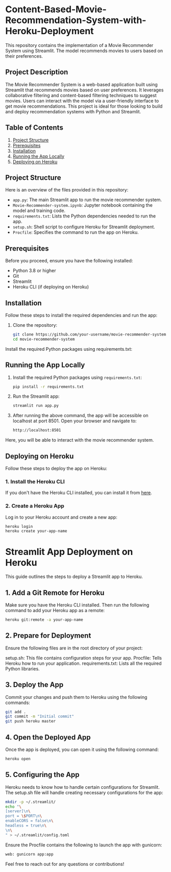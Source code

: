 # Content-Based-Movie-Recommendation-System-with-Heroku-Deployment


This repository contains the implementation of a Movie Recommender System using Streamlit. The model recommends movies to users based on their preferences.

## Project Description

The Movie Recommender System is a web-based application built using Streamlit that recommends movies based on user preferences. It leverages collaborative filtering and content-based filtering techniques to suggest movies. Users can interact with the model via a user-friendly interface to get movie recommendations. This project is ideal for those looking to build and deploy recommendation systems with Python and Streamlit.

## Table of Contents
1. [Project Structure](#project-structure)
2. [Prerequisites](#prerequisites)
3. [Installation](#installation)
4. [Running the App Locally](#running-the-app-locally)
5. [Deploying on Heroku](#deploying-on-heroku)


## Project Structure
Here is an overview of the files provided in this repository:
- `app.py`: The main Streamlit app to run the movie recommender system.
- `Movie-Recommender-system.ipynb`: Jupyter notebook containing the model and training code.
- `requirements.txt`: Lists the Python dependencies needed to run the app.
- `setup.sh`: Shell script to configure Heroku for Streamlit deployment.
- `Procfile`: Specifies the command to run the app on Heroku.

## Prerequisites
Before you proceed, ensure you have the following installed:
- Python 3.8 or higher
- Git
- Streamlit
- Heroku CLI (if deploying on Heroku)

## Installation
Follow these steps to install the required dependencies and run the app:

1. Clone the repository:
   ```bash
   git clone https://github.com/your-username/movie-recommender-system.git
   cd movie-recommender-system


Install the required Python packages using requirements.txt:

## Running the App Locally

1. Install the required Python packages using `requirements.txt`:

    ```bash
    pip install -r requirements.txt
    ```

2. Run the Streamlit app:

    ```bash
    streamlit run app.py
    ```

3. After running the above command, the app will be accessible on localhost at port 8501. Open your browser and navigate to:

    ```bash
    http://localhost:8501
    ```

Here, you will be able to interact with the movie recommender system.

## Deploying on Heroku

Follow these steps to deploy the app on Heroku:

### 1. Install the Heroku CLI

If you don't have the Heroku CLI installed, you can install it from [here](https://devcenter.heroku.com/articles/heroku-cli).

### 2. Create a Heroku App

Log in to your Heroku account and create a new app:

```bash
heroku login
heroku create your-app-name
```

# Streamlit App Deployment on Heroku

This guide outlines the steps to deploy a Streamlit app to Heroku.

## 1. Add a Git Remote for Heroku
Make sure you have the Heroku CLI installed. Then run the following command to add your Heroku app as a remote:

```bash
heroku git:remote -a your-app-name
```

## 2. Prepare for Deployment

Ensure the following files are in the root directory of your project:

setup.sh: This file contains configuration steps for your app.
Procfile: Tells Heroku how to run your application.
requirements.txt: Lists all the required Python libraries.

## 3. Deploy the App

Commit your changes and push them to Heroku using the following commands:

```bash
git add .
git commit -m "Initial commit"
git push heroku master
```

## 4. Open the Deployed App

Once the app is deployed, you can open it using the following command:

```bash
heroku open
```

## 5. Configuring the App

Heroku needs to know how to handle certain configurations for Streamlit. The setup.sh file will handle creating necessary configurations for the app:

```bash
mkdir -p ~/.streamlit/
echo "\
[server]\n\
port = \$PORT\n\
enableCORS = false\n\
headless = true\n\
\n\
" > ~/.streamlit/config.toml
```

Ensure the Procfile contains the following to launch the app with gunicorn:

```bash
web: gunicorn app:app
```


Feel free to reach out for any questions or contributions!

